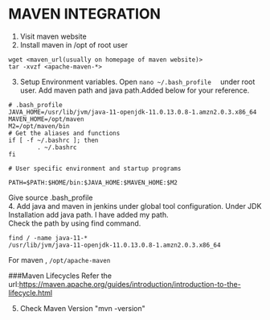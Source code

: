 # MAVEN INTEGRATION

1. Visit maven website  
2. Install maven in /opt of root user  
``` 
wget <maven_url(usually on homepage of maven website)> 
tar -xvzf <apache-maven-*>
```    
3. Setup Environment variables. Open ```nano ~/.bash_profile  ``` under root user. Add maven path and java path.Added below for your reference.
```
# .bash_profile
JAVA_HOME=/usr/lib/jvm/java-11-openjdk-11.0.13.0.8-1.amzn2.0.3.x86_64
MAVEN_HOME=/opt/maven
M2=/opt/maven/bin
# Get the aliases and functions
if [ -f ~/.bashrc ]; then
        . ~/.bashrc
fi

# User specific environment and startup programs

PATH=$PATH:$HOME/bin:$JAVA_HOME:$MAVEN_HOME:$M2
```
Give source .bash_profile   
4. Add java and maven in jenkins under global tool configuration.
   Under JDK Installation add java path. I have added my path.   
   Check the path by using find command. 
   
   ```
   find / -name java-11-*
   /usr/lib/jvm/java-11-openjdk-11.0.13.0.8-1.amzn2.0.3.x86_64
   ```
   For maven , 
   ``` /opt/apache-maven ```

   ###Maven Lifecycles
   Refer the url:https://maven.apache.org/guides/introduction/introduction-to-the-lifecycle.html

5. Check Maven Version "mvn -version"

   
